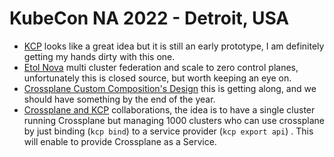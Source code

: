 # KubeCon NA 2022 - Detroit, USA

- [KCP](https://github.com/kcp-dev/kcp) looks like a great idea but it is still an early prototype, I am definitely getting my hands dirty with this one.
- [Etol Nova](https://www.elotl.co/nova.html) multi cluster federation and scale to zero control planes, unfortunately this is closed source, but worth keeping an eye on. 
- [Crossplane Custom Composition's Design](https://github.com/crossplane/crossplane/issues/2524) this is getting along, and we should have something by the end of the year. 
- [Crossplane and KCP]() collaborations, the idea is to have a single cluster running Crossplane but managing 1000 clusters who can use crossplane by just binding (`kcp bind`) to a service provider (`kcp export api`) . This will enable to provide Crossplane as a Service.


